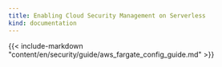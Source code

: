 ```yaml
---
title: Enabling Cloud Security Management on Serverless
kind: documentation
---
```


{{< include-markdown "content/en/security/guide/aws_fargate_config_guide.md" >}}